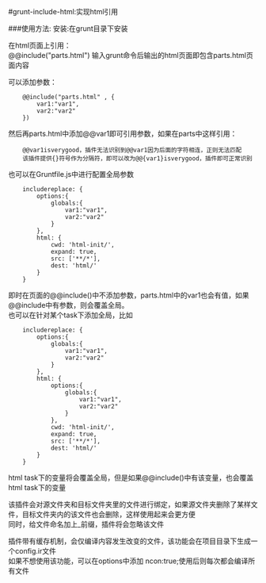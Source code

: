 #grunt-include-html:实现html引用

###使用方法:
安装:在grunt目录下安装

在html页面上引用：<br>
@@include("parts.html") 输入grunt命令后输出的html页面即包含parts.html页面内容

可以添加参数：<br>

        @@include("parts.html" , {
            var1:"var1",
            var2:"var2"
        })

然后再parts.html中添加@@var1即可引用参数，如果在parts中这样引用：

        @@var1isverygood，插件无法识别到@@var1因为后面的字符相连，正则无法匹配
        该插件提供{}符号作为分隔符，即可以改为@@{var1}isverygood，插件即可正常识别

也可以在Gruntfile.js中进行配置全局参数<br>

        includereplace: {
            options:{
                globals:{
                    var1:"var1",
                    var2:"var2"
                }
            },
            html: {
                cwd: 'html-init/',
                expand: true,
                src: ['**/*'],
                dest: 'html/'
            }
        }

即时在页面的@@include()中不添加参数，parts.html中的var1也会有值，如果@@include中有参数，则会覆盖全局。<br>
也可以在针对某个task下添加全局，比如

        includereplace: {
            options:{
                globals:{
                    var1:"var1",
                    var2:"var2"
                }
            },
            html: {
                options:{
                    globals:{
                        var1:"var1",
                        var2:"var2"
                    }
                },
                cwd: 'html-init/',
                expand: true,
                src: ['**/*'],
                dest: 'html/'
            }
        }

html task下的变量将会覆盖全局，但是如果@@include()中有该变量，也会覆盖html task下的变量

该插件会对源文件夹和目标文件夹里的文件进行绑定，如果源文件夹删除了某样文件，目标文件夹内的该文件也会删除，这样使用起来会更方便<br>
同时，给文件命名加上_前缀，插件将会忽略该文件

插件带有缓存机制，会仅编译内容发生改变的文件，该功能会在项目目录下生成一个config.ir文件<br>
如果不想使用该功能，可以在options中添加 ncon:true;使用后则每次都会编译所有文件
